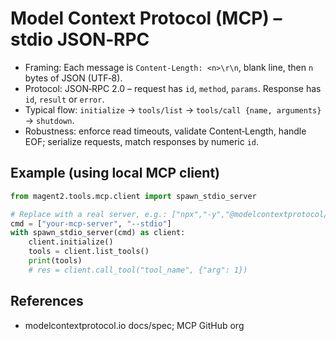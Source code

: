 # Model Context Protocol (MCP) – stdio JSON‑RPC

- Framing: Each message is `Content-Length: <n>\r\n`, blank line, then `n` bytes of JSON (UTF‑8).
- Protocol: JSON‑RPC 2.0 – request has `id`, `method`, `params`. Response has `id`, `result` or `error`.
- Typical flow: `initialize` → `tools/list` → `tools/call {name, arguments}` → `shutdown`.
- Robustness: enforce read timeouts, validate Content‑Length, handle EOF; serialize requests, match responses by numeric `id`.

## Example (using local MCP client)

```python
from magent2.tools.mcp.client import spawn_stdio_server

# Replace with a real server, e.g.: ["npx","-y","@modelcontextprotocol/server-memory"]
cmd = ["your-mcp-server", "--stdio"]
with spawn_stdio_server(cmd) as client:
    client.initialize()
    tools = client.list_tools()
    print(tools)
    # res = client.call_tool("tool_name", {"arg": 1})
```

## References
- modelcontextprotocol.io docs/spec; MCP GitHub org
